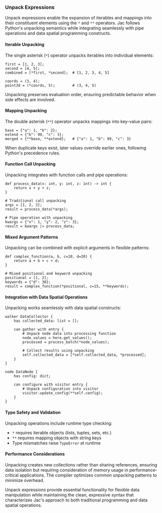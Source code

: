 ### Unpack Expressions

Unpack expressions enable the expansion of iterables and mappings into their constituent elements using the `*` and `**` operators. Jac follows Python's unpacking semantics while integrating seamlessly with pipe operations and data spatial programming constructs.

#### Iterable Unpacking

The single asterisk (`*`) operator unpacks iterables into individual elements:

```jac
first = [1, 2, 3];
second = [4, 5];
combined = [*first, *second];  # [1, 2, 3, 4, 5]

coords = (3, 4);
point3d = (*coords, 5);        # (3, 4, 5)
```

Unpacking preserves evaluation order, ensuring predictable behavior when side effects are involved.

#### Mapping Unpacking

The double asterisk (`**`) operator unpacks mappings into key-value pairs:

```jac
base = {"a": 1, "b": 2};
extend = {"b": 99, "c": 3};
merged = {**base, **extend};   # {"a": 1, "b": 99, "c": 3}
```

When duplicate keys exist, later values override earlier ones, following Python's precedence rules.

#### Function Call Unpacking

Unpacking integrates with function calls and pipe operations:

```jac
def process_data(x: int, y: int, z: int) -> int {
    return x + y + z;
}

# Traditional call unpacking
args = [1, 2, 3];
result = process_data(*args);

# Pipe operation with unpacking
kwargs = {"x": 1, "y": 2, "z": 3};
result = kwargs |> process_data;
```

#### Mixed Argument Patterns

Unpacking can be combined with explicit arguments in flexible patterns:

```jac
def complex_function(a, b, c=10, d=20) {
    return a + b + c + d;
}

# Mixed positional and keyword unpacking
positional = [1, 2];
keywords = {"d": 30};
result = complex_function(*positional, c=15, **keywords);
```

#### Integration with Data Spatial Operations

Unpacking works seamlessly with data spatial constructs:

```jac
walker DataCollector {
    has collected_data: list = [];
    
    can gather with entry {
        # Unpack node data into processing function
        node_values = here.get_values();
        processed = process_batch(*node_values);
        
        # Collect results using unpacking
        self.collected_data = [*self.collected_data, *processed];
    }
}

node DataNode {
    has config: dict;
    
    can configure with visitor entry {
        # Unpack configuration into visitor
        visitor.update_config(**self.config);
    }
}
```

#### Type Safety and Validation

Unpacking operations include runtime type checking:

- `*` requires iterable objects (lists, tuples, sets, etc.)
- `**` requires mapping objects with string keys
- Type mismatches raise `TypeError` at runtime

#### Performance Considerations

Unpacking creates new collections rather than sharing references, ensuring data isolation but requiring consideration of memory usage in performance-critical applications. The compiler optimizes common unpacking patterns to minimize overhead.

Unpack expressions provide essential functionality for flexible data manipulation while maintaining the clean, expressive syntax that characterizes Jac's approach to both traditional programming and data spatial operations.
